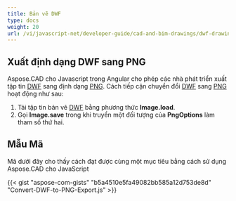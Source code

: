 ```yaml
---
title: Bản vẽ DWF
type: docs
weight: 20
url: /vi/javascript-net/developer-guide/cad-and-bim-drawings/dwf-drawings/
---
```


## **Xuất định dạng DWF sang PNG**

Aspose.CAD cho Javascript trong Angular cho phép các nhà phát triển xuất tập tin [DWF](https://docs.fileformat.com/cad/dwf/) sang định dạng [PNG](https://docs.fileformat.com/image/png/).
Cách tiếp cận chuyển đổi [DWF](https://docs.fileformat.com/cad/dwf/) sang [PNG](https://docs.fileformat.com/image/png/) hoạt động như sau:

1. Tải tập tin bản vẽ [DWF](https://docs.fileformat.com/cad/dwf/) bằng phương thức **Image.load**.
1. Gọi **Image.save** trong khi truyền một đối tượng của **PngOptions** làm tham số thứ hai.

## Mẫu Mã

Mã dưới đây cho thấy cách đạt được cùng một mục tiêu bằng cách sử dụng Aspose.CAD cho JavaScript

{{< gist "aspose-com-gists" "b5a4510e5fa49082bb585a12d753de8d" "Convert-DWF-to-PNG-Export.js" >}}
